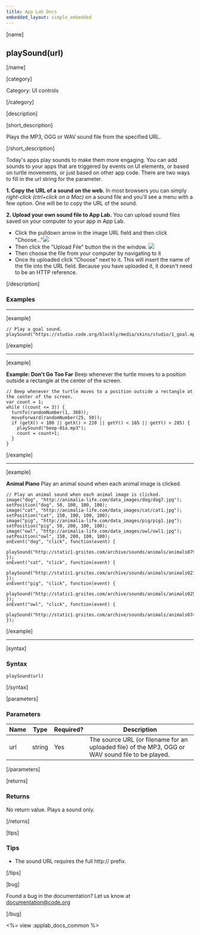 ```yaml
---
title: App Lab Docs
embedded_layout: simple_embedded
---
```


[name]

## playSound(url)

[/name]

[category]

Category: UI controls

[/category]

[description]

[short_description]

Plays the MP3, OGG or WAV sound file from the specified URL.

[/short_description]

Today's apps play sounds to make them more engaging. You can add sounds to your apps that are triggered by events on UI elements, or based on turtle movements, or just based on other app code. There are two ways to fill in the url string for the parameter.

**1. Copy the URL of a sound on the web.**
In most browsers you can simply *right-click (ctrl+click on a Mac)* on a sound file and you'll see a menu with a few option. One will be to copy the URL of the sound.

**2. Upload your own sound file to App Lab.**
You can upload sound files saved on your computer to your app in App Lab.

- Click the pulldown arrow in the image URL field and then click "Choose..."![](https://images.code.org/fd732bd6408f4b057f25b1dad946cb13-image-1447331874346.jpg)
- Then click the "Upload File" button the in the window.
![](https://images.code.org/4e33ebc4011b5eb6590f573ada3ed1da-image-1444241056243.04.04%20PM.png)
- Then choose the file from your computer by navigating to it
- Once its uploaded click "Choose" next to it.  This will insert the name of the file into the URL field.  Because you have uploaded it, it doesn't need to be an HTTP reference.

[/description]

### Examples
____________________________________________________

[example]

```
// Play a goal sound.
playSound("https://studio.code.org/blockly/media/skins/studio/1_goal.mp3");
```

[/example]

____________________________________________________

[example]

**Example: Don't Go Too Far** Beep whenever the turtle moves to a position outside a rectangle at the center of the screen.

```
// Beep whenever the turtle moves to a position outside a rectangle at the center of the screen.
var count = 1;
while ((count <= 3)) {
  turnTo(randomNumber(1, 360));
  moveForward(randomNumber(25, 50));
  if (getX() < 100 || getX() > 220 || getY() < 165 || getY() > 285) {
    playSound("beep-01a.mp3");
    count = count+1;
  }
}
```

[/example]

____________________________________________________

[example]

**Animal Piano** Play an animal sound when each animal image is clicked.

```
// Play an animal sound when each animal image is clicked. 
image("dog", "http://animalia-life.com/data_images/dog/dog7.jpg");
setPosition("dog", 50, 100, 100, 100);
image("cat", "http://animalia-life.com/data_images/cat/cat1.jpg");
setPosition("cat", 150, 100, 100, 100);
image("pig", "http://animalia-life.com/data_images/pig/pig1.jpg");
setPosition("pig", 50, 200, 100, 100);
image("owl", "http://animalia-life.com/data_images/owl/owl1.jpg");
setPosition("owl", 150, 200, 100, 100);
onEvent("dog", "click", function(event) {
  playSound("http://static1.grsites.com/archive/sounds/animals/animals079.mp3");
});
onEvent("cat", "click", function(event) {
  playSound("http://static1.grsites.com/archive/sounds/animals/animals021.mp3");
});
onEvent("pig", "click", function(event) {
  playSound("http://static1.grsites.com/archive/sounds/animals/animals025.mp3");
});
onEvent("owl", "click", function(event) {
  playSound("http://static1.grsites.com/archive/sounds/animals/animals074.mp3");
});
```

[/example]
____________________________________________________


[syntax]

### Syntax

```
playSound(url)
```

[/syntax]

[parameters]

### Parameters

| Name  | Type | Required? | Description |
|-----------------|------|-----------|-------------|
| url | string | Yes | The source URL (or filename for an uploaded file) of the MP3, OGG or WAV sound file to be played. |

[/parameters]

[returns]

### Returns
No return value. Plays a sound only.

[/returns]

[tips]

### Tips

- The sound URL requires the full http:// prefix.

[/tips]

[bug]

Found a bug in the documentation? Let us know at documentation@code.org

[/bug]

<%= view :applab_docs_common %>
